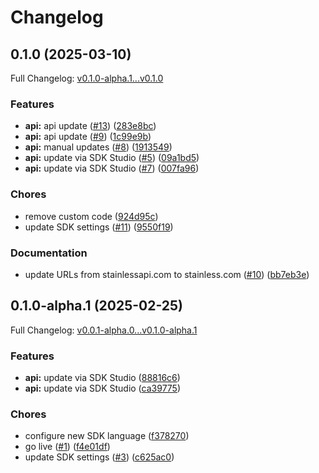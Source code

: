 # Changelog

## 0.1.0 (2025-03-10)

Full Changelog: [v0.1.0-alpha.1...v0.1.0](https://github.com/reductoai/reducto-node-sdk/compare/v0.1.0-alpha.1...v0.1.0)

### Features

* **api:** api update ([#13](https://github.com/reductoai/reducto-node-sdk/issues/13)) ([283e8bc](https://github.com/reductoai/reducto-node-sdk/commit/283e8bc6ac41bff32d7b6747df25a323b46b9901))
* **api:** api update ([#9](https://github.com/reductoai/reducto-node-sdk/issues/9)) ([1c99e9b](https://github.com/reductoai/reducto-node-sdk/commit/1c99e9b555c0ffb3180cc4df26624bdc76765cef))
* **api:** manual updates ([#8](https://github.com/reductoai/reducto-node-sdk/issues/8)) ([1913549](https://github.com/reductoai/reducto-node-sdk/commit/191354923c5515897fe1e52d2e2430ffdb5514cf))
* **api:** update via SDK Studio ([#5](https://github.com/reductoai/reducto-node-sdk/issues/5)) ([09a1bd5](https://github.com/reductoai/reducto-node-sdk/commit/09a1bd5ab71e901777d67db4270bf0067f4bba8f))
* **api:** update via SDK Studio ([#7](https://github.com/reductoai/reducto-node-sdk/issues/7)) ([007fa96](https://github.com/reductoai/reducto-node-sdk/commit/007fa96888e54cfeac14138c7c664baf1b771216))


### Chores

* remove custom code ([924d95c](https://github.com/reductoai/reducto-node-sdk/commit/924d95c80e20d87696458092480433061238e5c6))
* update SDK settings ([#11](https://github.com/reductoai/reducto-node-sdk/issues/11)) ([9550f19](https://github.com/reductoai/reducto-node-sdk/commit/9550f19886b67fb960f23add9250d3a1008916ab))


### Documentation

* update URLs from stainlessapi.com to stainless.com ([#10](https://github.com/reductoai/reducto-node-sdk/issues/10)) ([bb7eb3e](https://github.com/reductoai/reducto-node-sdk/commit/bb7eb3e8a756364c7fb79479e1e0faa7dbf9327c))

## 0.1.0-alpha.1 (2025-02-25)

Full Changelog: [v0.0.1-alpha.0...v0.1.0-alpha.1](https://github.com/reductoai/reducto-node-sdk/compare/v0.0.1-alpha.0...v0.1.0-alpha.1)

### Features

* **api:** update via SDK Studio ([88816c6](https://github.com/reductoai/reducto-node-sdk/commit/88816c6a06f17ec3fe90f92bff6d21e121d2e7fb))
* **api:** update via SDK Studio ([ca39775](https://github.com/reductoai/reducto-node-sdk/commit/ca397759182a402c2f32e8cf32083c67feff12f3))


### Chores

* configure new SDK language ([f378270](https://github.com/reductoai/reducto-node-sdk/commit/f3782700dfc648a5666db385848f67b05e3792dc))
* go live ([#1](https://github.com/reductoai/reducto-node-sdk/issues/1)) ([f4e01df](https://github.com/reductoai/reducto-node-sdk/commit/f4e01df626ba339ae401266b6a1bc36ce9c5814e))
* update SDK settings ([#3](https://github.com/reductoai/reducto-node-sdk/issues/3)) ([c625ac0](https://github.com/reductoai/reducto-node-sdk/commit/c625ac060d8188276544e0a705a302253908cf26))
